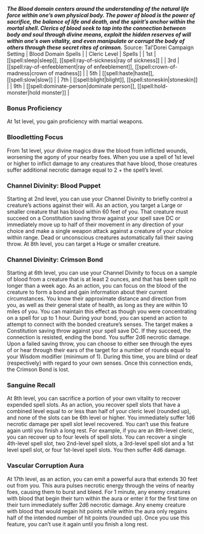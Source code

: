 ***The Blood domain centers around the understanding of the natural life force within one’s own physical body. The power of blood is the power of sacrifice, the balance of life and death, and the spirit’s anchor within the mortal shell. Clerics of blood seek to tap into the connection between body and soul through divine means, exploit the hidden reserves of will within one’s own vitality, and even manipulate or corrupt the body of others through these secret rites of crimson.***
Source: Tal'Dorei Campaign Setting
| Blood Domain Spells |
| Cleric Level | Spells |
| 1st | [[spell:sleep|sleep]], [[spell:ray-of-sickness|ray of sickness]] |
| 3rd | [[spell:ray-of-enfeeblement|ray of enfeeblement]], [[spell:crown-of-madness|crown of madness]] |
| 5th | [[spell:haste|haste]], [[spell:slow|slow]] |
| 7th | [[spell:blight|blight]], [[spell:stoneskin|stoneskin]] |
| 9th | [[spell:dominate-person|dominate person]], [[spell:hold-monster|hold monster]] |
### Bonus Proficiency
At 1st level, you gain proficiency with martial weapons.
### Bloodletting Focus
From 1st level, your divine magics draw the blood from inflicted wounds, worsening the agony of your nearby foes. When you use a spell of 1st level or higher to inflict damage to any creatures that have blood, those creatures suffer additional necrotic damage equal to 2 + the spell’s level.
### Channel Divinity: Blood Puppet
Starting at 2nd level, you can use your Channel Divinity to briefly control a creature’s actions against their will.
As an action, you target a Large or smaller creature that has blood within 60 feet of you. That creature must succeed on a Constitution saving throw against your spell save DC or immediately move up to half of their movement in any direction of your choice and make a single weapon attack against a creature of your choice within range. Dead or unconscious creatures automatically fail their saving throw. At 8th level, you can target a Huge or smaller creature.
### Channel Divinity: Crimson Bond
Starting at 6th level, you can use your Channel Divinity to focus on a sample of blood from a creature that is at least 2 ounces, and that has been spilt no longer than a week ago.
As an action, you can focus on the blood of the creature to form a bond and gain information about their current circumstances. You know their approximate distance and direction from you, as well as their general state of health, as long as they are within 10 miles of you. You can maintain this effect as though you were concentrating on a spell for up to 1 hour.
During your bond, you can spend an action to attempt to connect with the bonded creature’s senses. The target makes a Constitution saving throw against your spell save DC. If they succeed, the connection is resisted, ending the bond. You suffer 2d6 necrotic damage. Upon a failed saving throw, you can choose to either see through the eyes of or hear through their ears of the target for a number of rounds equal to your Wisdom modifier (minimum of 1). During this time, you are blind or deaf (respectively) with regard to your own senses.
Once this connection ends, the Crimson Bond is lost.
### Sanguine Recall
At 8th level, you can sacrifice a portion of your own vitality to recover expended spell slots. As an action, you recover spell slots that have a combined level equal to or less than half of your cleric level (rounded up), and none of the slots can be 6th level or higher. You immediately suffer 1d6 necrotic damage per spell slot level recovered. You can’t use this feature again until you finish a long rest.
For example, if you are an 8th-level cleric, you can recover up to four levels of spell slots. You can recover a single 4th-level spell slot, two 2nd-level spell slots, a 3rd-level spell slot and a 1st level spell slot, or four 1st-level spell slots. You then suffer 4d6 damage.
### Vascular Corruption Aura
At 17th level, as an action, you can emit a powerful aura that extends 30 feet out from you. This aura pulses necrotic energy through the veins of nearby foes, causing them to burst and bleed.
For 1 minute, any enemy creatures with blood that begin their turn within the aura or enter it for the first time on their turn immediately suffer 2d6 necrotic damage. Any enemy creature with blood that would regain hit points while within the aura only regains half of the intended number of hit points (rounded up).
Once you use this feature, you can’t use it again until you finish a long rest.